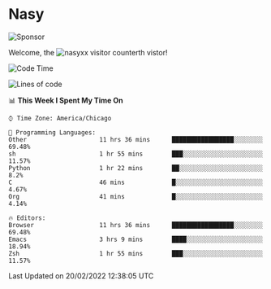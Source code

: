# Nasy

<!--
<p align="center">
<img height="200" src="https://github-readme-stats.vercel.app/api?username=nasyxx&count_private=true&show_icons=true&theme=dracula&include_all_commits=true"/>
<img height="200" src="https://github-readme-stats.vercel.app/api/top-langs/?username=nasyxx&theme=dracula&hide=html,jupyter+notebook&count_private=true&show_icons=true"/>
</p>

  
----------------
-->

![Sponsor](https://img.shields.io/static/v1.svg?label=Sponsor&message=%E2%9D%A4&logo=GitHub&style=flat&color=pink)
 
Welcome, the ![nasyxx visitor counter](https://count.getloli.com/get/@nasyxx?theme=rule34)th vistor!
 
<!--START_SECTION:waka-->
![Code Time](http://img.shields.io/badge/Code%20Time-1%2C921%20hrs%2043%20mins-blue)

![Lines of code](https://img.shields.io/badge/From%20Hello%20World%20I%27ve%20Written-5%20Million%20lines%20of%20code-blue)

📊 **This Week I Spent My Time On** 

```text
⌚︎ Time Zone: America/Chicago

💬 Programming Languages: 
Other                    11 hrs 36 mins      █████████████████░░░░░░░░   69.48% 
sh                       1 hr 55 mins        ███░░░░░░░░░░░░░░░░░░░░░░   11.57% 
Python                   1 hr 22 mins        ██░░░░░░░░░░░░░░░░░░░░░░░   8.2% 
C                        46 mins             █░░░░░░░░░░░░░░░░░░░░░░░░   4.67% 
Org                      41 mins             █░░░░░░░░░░░░░░░░░░░░░░░░   4.14%

🔥 Editors: 
Browser                  11 hrs 36 mins      █████████████████░░░░░░░░   69.48% 
Emacs                    3 hrs 9 mins        ████░░░░░░░░░░░░░░░░░░░░░   18.94% 
Zsh                      1 hr 55 mins        ███░░░░░░░░░░░░░░░░░░░░░░   11.57%

```


 Last Updated on 20/02/2022 12:38:05 UTC
<!--END_SECTION:waka-->

<!-- ![visitors](https://visitor-badge.laobi.icu/badge?page_id=nasyxx.nasyxx) -->
